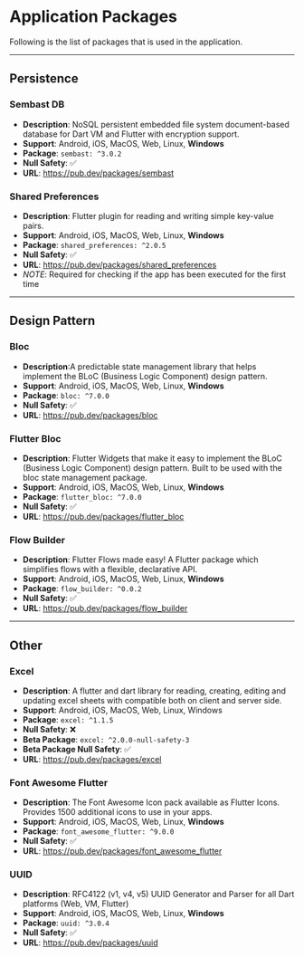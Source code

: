 # Application Packages

Following is the list of packages that is used in the application.

---

## Persistence
### Sembast DB
  - **Description**: NoSQL persistent embedded file system document-based database for Dart VM and Flutter with encryption support.
  - **Support**: Android, iOS, MacOS, Web, Linux, **Windows**
  - **Package**: `sembast: ^3.0.2`
  - **Null Safety**: ✅
  - **URL**: https://pub.dev/packages/sembast

### Shared Preferences
  - **Description**: Flutter plugin for reading and writing simple key-value pairs.
  - **Support**: Android, iOS, MacOS, Web, Linux, **Windows**
  - **Package**: `shared_preferences: ^2.0.5`
  - **Null Safety**: ✅
  - **URL**: https://pub.dev/packages/shared_preferences
  - *NOTE*: Required for checking if the app has been executed for the first time

--- 

## Design Pattern
### Bloc
  - **Description**:A predictable state management library that helps implement the BLoC (Business Logic Component) design pattern.
  - **Support**: Android, iOS, MacOS, Web, Linux, **Windows**
  - **Package**: `bloc: ^7.0.0`
  - **Null Safety**: ✅
  - **URL**: https://pub.dev/packages/bloc
### Flutter Bloc
  - **Description**: Flutter Widgets that make it easy to implement the BLoC (Business Logic Component) design pattern. Built to be used with the bloc state management package.
  - **Support**: Android, iOS, MacOS, Web, Linux, **Windows**
  - **Package**: `flutter_bloc: ^7.0.0`
  - **Null Safety**: ✅
  - **URL**: https://pub.dev/packages/flutter_bloc
### Flow Builder
  - **Description**: Flutter Flows made easy! A Flutter package which simplifies flows with a flexible, declarative API.
  - **Support**: Android, iOS, MacOS, Web, Linux, **Windows**
  - **Package**: `flow_builder: ^0.0.2`
  - **Null Safety**: ✅
  - **URL**: https://pub.dev/packages/flow_builder

--- 

## Other
### Excel
  - **Description**: A flutter and dart library for reading, creating, editing and updating excel sheets with compatible both on client and server side.
  - **Support**: Android, iOS, MacOS, Web, Linux, Windows
  - **Package**: `excel: ^1.1.5`
  - **Null Safety**: ❌
  - **Beta Package**: `excel: ^2.0.0-null-safety-3`
  - **Beta Package Null Safety**: ✅
  - **URL**: https://pub.dev/packages/excel
### Font Awesome Flutter 
  - **Description**: The Font Awesome Icon pack available as Flutter Icons. Provides 1500 additional icons to use in your apps.
  - **Support**: Android, iOS, MacOS, Web, Linux, **Windows**
  - **Package**: `font_awesome_flutter: ^9.0.0`
  - **Null Safety**: ✅
  - **URL**: https://pub.dev/packages/font_awesome_flutter
### UUID
  - **Description**: RFC4122 (v1, v4, v5) UUID Generator and Parser for all Dart platforms (Web, VM, Flutter)
  - **Support**: Android, iOS, MacOS, Web, Linux, **Windows**
  - **Package**: `uuid: ^3.0.4`
  - **Null Safety**: ✅
  - **URL**: https://pub.dev/packages/uuid

